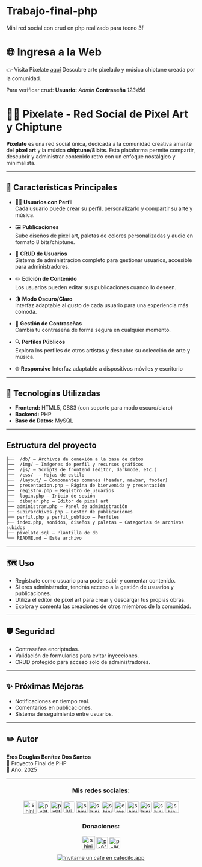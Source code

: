# Trabajo-final-php
Mini red social con crud en php realizado para tecno 3f

# 🌐 Ingresa a la Web
👉 Visita Pixelate [aquí](https://shinigamy19.alwaysdata.net/presentacion.php)
Descubre arte pixelado y música chiptune creada por la comunidad.

Para verificar crud: 
**Usuario:**
*Admin*
**Contraseña**
*123456*

# 🎨🎵 Pixelate - Red Social de Pixel Art y Chiptune

**Pixelate** es una red social única, dedicada a la comunidad creativa amante del **pixel art** y la música **chiptune/8 bits**. Esta plataforma permite compartir, descubrir y administrar contenido retro con un enfoque nostálgico y minimalista.

---

## 🚀 Características Principales

- 🧑‍💻 **Usuarios con Perfil**  
  Cada usuario puede crear su perfil, personalizarlo y compartir su arte y música.

- 🖼️ **Publicaciones**  
  Sube diseños de pixel art, paletas de colores personalizadas y audio en formato 8 bits/chiptune.

- 🔄 **CRUD de Usuarios**  
  Sistema de administración completo para gestionar usuarios, accesible para administradores.

- ✏️ **Edición de Contenido**  
  Los usuarios pueden editar sus publicaciones cuando lo deseen.

- 🌗 **Modo Oscuro/Claro**  
  Interfaz adaptable al gusto de cada usuario para una experiencia más cómoda.

- 🔑 **Gestión de Contraseñas**  
  Cambia tu contraseña de forma segura en cualquier momento.

- 🔍 **Perfiles Públicos**  
  Explora los perfiles de otros artistas y descubre su colección de arte y música.

- 🌐 **Responsive** 
  Interfaz adaptable a dispositivos móviles y escritorio


---

## 🧩 Tecnologías Utilizadas

- **Frontend:** HTML5, CSS3 (con soporte para modo oscuro/claro)
- **Backend:** PHP
- **Base de Datos:** MySQL
---
## Estructura del proyecto
```
├──  /db/ – Archivos de conexión a la base de datos
├──  /img/ – Imágenes de perfil y recursos gráficos
├──  /js/ – Scripts de frontend (editor, darkmode, etc.)
├──  /css/  – Hojas de estilo
├──  /layout/ – Componentes comunes (header, navbar, footer)
├──  presentacion.php – Página de bienvenida y presentación
├──  registro.php – Registro de usuarios
├──  login.php – Inicio de sesión
├──  dibujar.php – Editor de pixel art
├── administrar.php – Panel de administración
├── subirarchivos.php – Gestor de publicaciones
├── perfil.php y perfil_publico – Perfiles
├── index.php, sonidos, diseños y paletas – Categorias de archivos subidos
├── pixelate.sql – Plantilla de db
└── README.md – Este archivo
```
---

## 🗺️ Uso

- Regístrate como usuario para poder subir y comentar contenido.
- Si eres administrador, tendrás acceso a la gestión de usuarios y publicaciones.
- Utiliza el editor de pixel art para crear y descargar tus propias obras.
- Explora y comenta las creaciones de otros miembros de la comunidad.

---
## 🛡️ Seguridad

- Contraseñas encriptadas.
- Validación de formularios para evitar inyecciones.
- CRUD protegido para acceso solo de administradores.

---
## ✨ Próximas Mejoras

- Notificaciones en tiempo real.
- Comentarios en publicaciones.
- Sistema de seguimiento entre usuarios.

---
## ✏️ Autor

**Eros Douglas Benítez Dos Santos**  
📍 Proyecto Final de PHP  
📅 Año: 2025

---

<h3 align="center">Mis redes sociales:</h3>
<p align="center">
<a href="https://www.youtube.com/c/shinigamy19" target="_blank" rel="noopener"><img align="center" src="https://raw.githubusercontent.com/rahuldkjain/github-profile-readme-generator/master/src/images/icons/Social/youtube.svg" alt="shinigamy19" height="35" width="35" title="Mi canal de Youtube" /></a>
<a href="https://twitch.tv/shinigamy_19" target="_blank" rel="noopener"><img align="center" src="https://img.icons8.com/external-justicon-flat-justicon/64/external-twitch-social-media-justicon-flat-justicon.png" alt="px9fcpbp3T" height="30" width="30" title="Mi canal de Twitch"/></a>
<a href="https://kick.com/shinigamy19" target="_blank" rel="noopener"><img align="center" src="https://img.freepik.com/premium-vector/kick-logo-vector-download-kick-streaming-icon-logo-vector-eps_691560-10814.jpg" alt="px9fcpbp3T" height="30" width="30" title="Mi canal de Kick"/></a>
<a href="https://discord.gg/px9fcpbp3T" target="_blank" rel="noopener"><img align="center" src="https://www.notebookcheck.org/fileadmin/Notebooks/News/_nc3/discord.jpeg" alt="Mi Server de Discord" title="Mi Server de Discord" height="30" width="30" style="border-radius: 4px 4px 4px 4px"  /></a>
<a href="https://instagram.com/shinigamy19_art" target="_blank" rel="noopener"><img align="center" src="https://upload.wikimedia.org/wikipedia/commons/thumb/e/e7/Instagram_logo_2016.svg/2048px-Instagram_logo_2016.svg.png" alt="shinigamy19_art" title="Mi instagram de Artista" height="30" width="30" /></a>
<a href="https://instagram.com/shinigamy19" target="_blank" rel="noopener"><img align="center" src="https://upload.wikimedia.org/wikipedia/commons/thumb/e/e7/Instagram_logo_2016.svg/2048px-Instagram_logo_2016.svg.png" title="Mi Intagram Personal" alt="shinigamy19" height="30" width="30" /></a>
<a href="https://www.tiktok.com/@shinigamy_19" target="_blank" rel="noopener"><img align="center" src="https://cdn4.iconfinder.com/data/icons/logos-brands-in-colors/2500/tiktok-icon-white-512.png" alt="shinigamy19" title="Mi Tiktok" height="30" width="30" style="border-radius: 4px 4px 4px 4px" /></a>
<a href="https://linkedin.com/in/eros-benitez" target="_blank" rel="noopener"><img align="center" src="https://upload.wikimedia.org/wikipedia/commons/thumb/c/ca/LinkedIn_logo_initials.png/640px-LinkedIn_logo_initials.png" alt="eros-benitez" title="Mi LinkedIn" height="30" width="30" style="border-radius: 4px 4px 4px 4px" /></a>
<a href="https://www.behance.net/shinigamy19" target="_blank" rel="noopener"><img align="center" src="https://raw.githubusercontent.com/rahuldkjain/github-profile-readme-generator/master/src/images/icons/Social/behance.svg" alt="shinigamy19" title="Mi Behance" height="30" width="30" /></a>
<a href="https://shinigamy19.itch.io/" target="_blank" rel="noopener"><img align="center" src="https://static.itch.io/images/app-icon.svg" alt="shinigamy19" title="Mi perfil de Itch" height="30" width="30" style="border-radius: 4px 4px 4px 4px" /></a>
<a href="https://fb.com/shinigamy19" target="_blank" rel="noopener"><img align="center" src="https://raw.githubusercontent.com/rahuldkjain/github-profile-readme-generator/master/src/images/icons/Social/facebook.svg" alt="shinigamy19" title="Mi facebook" height="30" width="30" /></a>
<a href="mailto:erosbenitezd@gmail.com" target="_blank" rel="noopener"><img align="center" src="https://upload.wikimedia.org/wikipedia/commons/thumb/8/8c/Gmail_Icon_%282013-2020%29.svg/2560px-Gmail_Icon_%282013-2020%29.svg.png" alt="shinigamy19" title="Mi Mail" height="30" width="35" /></a>

<div>
<h3 align="center">Donaciones:</h3>
<p align="center">
<a href="https://ceneka.net/mp/d/shinigamy19" target="_blank" rel="noopener"><img align="center" src="https://github.com/Shinigamy19/repo-svg-iconos/blob/main/Logos/Mercado%20Pago.png?raw=true" alt="shinigamy19" height="35" width="35" title="Donaciones Por Mercado Pago" /></a>
<a href="https://www.paypal.me/shinigamy19" target="_blank" rel="noopener"><img align="center" src="https://upload.wikimedia.org/wikipedia/commons/a/a4/Paypal_2014_logo.png" alt="px9fcpbp3T" height="30" width="30" title="Donaciones Por PayPal"/></a>
<a href="https://www.patreon.com/shinigamy19" target="_blank" rel="noopener"><img align="center" src="https://github.com/Shinigamy19/repo-svg-iconos/blob/main/Logos/Patreon.png" alt="px9fcpbp3T" height="30" width="30" title="Donaciones Por Patreon"/></a>

</p>
<p align="center">
<a href='https://cafecito.app/shinigamy19' rel='noopener' target='_blank'><img srcset='https://cdn.cafecito.app/imgs/buttons/button_6.png 1x, https://cdn.cafecito.app/imgs/buttons/button_6_2x.png 2x, https://cdn.cafecito.app/imgs/buttons/button_6_3.75x.png 3.75x' src='https://cdn.cafecito.app/imgs/buttons/button_6.png' alt='Invitame un café en cafecito.app' title="Donaciones Por Cafecito"/></a></p>
</div>

